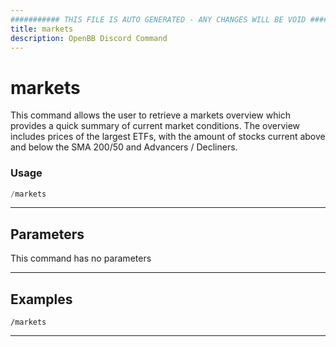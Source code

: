 ```yaml
---
########### THIS FILE IS AUTO GENERATED - ANY CHANGES WILL BE VOID ###########
title: markets
description: OpenBB Discord Command
---
```


# markets

This command allows the user to retrieve a markets overview which provides a quick summary of current market conditions. The overview includes prices of the largest ETFs, with the amount of stocks current above and below the SMA 200/50 and Advancers / Decliners.

### Usage

```python wordwrap
/markets
```

---

## Parameters

This command has no parameters



---

## Examples

```
/markets
```

---
